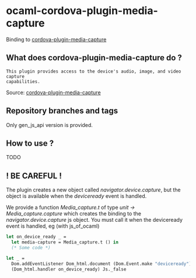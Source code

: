 # ocaml-cordova-plugin-media-capture

Binding to
[cordova-plugin-media-capture](https://github.com/apache/cordova-plugin-media-capture)

## What does cordova-plugin-media-capture do ?

```
This plugin provides access to the device's audio, image, and video capture
capabilities.
```

Source: [cordova-plugin-media-capture](https://github.com/apache/cordova-plugin-media-capture)

## Repository branches and tags

Only gen_js_api version is provided.

## How to use ?

TODO

## ! BE CAREFUL !

The plugin creates a new object called *navigator.device.capture*, but the object is
available when the *deviceready* event is handled.

We provide a function *Media_capture.t* of type *unit -> Media_capture.capture* which creates the
binding to the *navigator.device.capture* js object. You must call it when the deviceready
event is handled, eg (with js_of_ocaml)

```OCaml
let on_device_ready _ =
  let media-capture = Media_capture.t () in
  (* Some code *)

let _ =
  Dom.addEventListener Dom_html.document (Dom.Event.make "deviceready")
  (Dom_html.handler on_device_ready) Js._false
```
